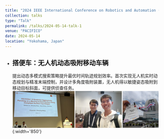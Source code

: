```yaml
---
title: "2024 IEEE International Conference on Robotics and Automation (ICRA)"
collection: talks
type: "Talk"
permalink: /talks/2024-05-14-talk-1
venue: "PACIFICO"
date: 2024-05-14
location: "Yokohama, Japan"
---
```


<!-- This is a description of your talk, which is a markdown files that can be all markdown-ified like any other post. Yay markdown! -->
- ## 搭便车：无人机动态吸附移动车辆
  提出动态多模式搜索策略提升最优时间轨迹规划效率。首次实现无人机实时动态规划与精准末端控制，并设计多角度吸附装置，无人机得以敏捷姿态吸附到移动目标斜面，可提供侦查任务。
  ![graphic-abstract](./2024ICRA.png "graphic-abstract"){:width='850'}
